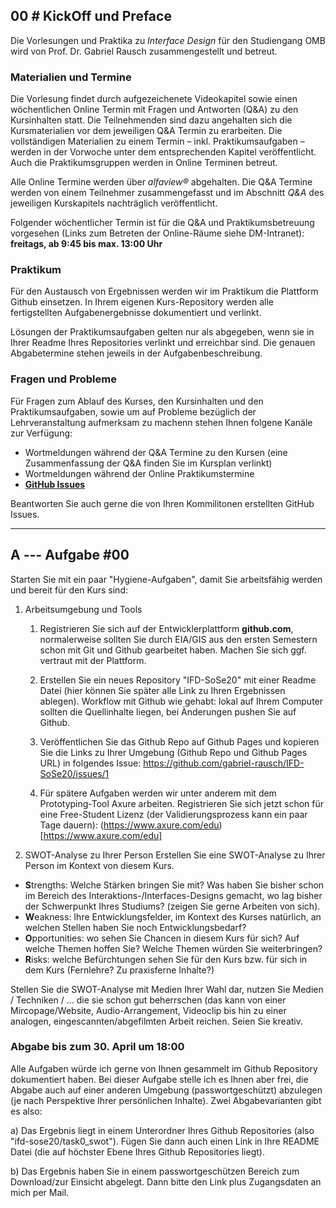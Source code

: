 ## **00 _#_** KickOff und Preface


Die Vorlesungen und Praktika zu *Interface Design* für den Studiengang OMB wird von Prof. Dr. Gabriel Rausch zusammengestellt und betreut.

### Materialien und Termine

Die Vorlesung findet durch aufgezeichenete Videokapitel sowie einen wöchentlichen Online Termin mit Fragen und Antworten (Q&A) zu den Kursinhalten statt. Die Teilnehmenden sind dazu angehalten sich die Kursmaterialien vor dem jeweiligen Q&A Termin zu erarbeiten. Die vollständigen Materialien zu einem Termin – inkl. Praktikumsaufgaben –  werden in der Vorwoche unter dem entsprechenden Kapitel veröffentlicht. Auch die Praktikumsgruppen werden in Online Terminen betreut.

Alle Online Termine werden über *alfaview&reg;* abgehalten. Die Q&A Termine werden von einem Teilnehmer zusammengefasst und im Abschnitt *Q&A* des jeweiligen Kurskapitels nachträglich veröffentlicht.

Folgender wöchentlicher Termin ist für die Q&A und Praktikumsbetreuung vorgesehen (Links zum Betreten der Online-Räume siehe DM-Intranet): **freitags, ab 9:45 bis max. 13:00 Uhr**


### Praktikum

Für den Austausch von Ergebnissen werden wir im Praktikum die Plattform Github einsetzen. In Ihrem eigenen Kurs-Repository werden alle fertigstellten Aufgabenergebnisse dokumentiert und verlinkt.

Lösungen der Praktikumsaufgaben gelten nur als abgegeben, wenn sie in Ihrer Readme Ihres Repositories verlinkt und erreichbar sind. Die genauen Abgabetermine stehen jeweils in der Aufgabenbeschreibung.


### Fragen und Probleme

Für Fragen zum Ablauf des Kurses, den Kursinhalten und den Praktikumsaufgaben, sowie um auf Probleme bezüglich der Lehrveranstaltung aufmerksam zu machenn stehen Ihnen folgene Kanäle zur Verfügung:
- Wortmeldungen während der Q&A Termine zu den Kursen (eine Zusammenfassung der Q&A finden Sie im Kursplan verlinkt)
- Wortmeldungen während der Online Praktikumstermine
- **[GitHub Issues](https://github.com/gabriel-rausch/IFD-SoSe20/issues)**

Beantworten Sie auch gerne die von Ihren Kommilitonen erstellten GitHub Issues.



---


## **A _---_** Aufgabe #00

Starten Sie mit ein paar "Hygiene-Aufgaben", damit Sie arbeitsfähig werden und bereit für den Kurs sind:

1. Arbeitsumgebung und Tools
    1. Registrieren Sie sich auf der Entwicklerplattform **github.com**, normalerweise sollten Sie durch EIA/GIS aus den ersten Semestern schon mit Git und Github gearbeitet haben. Machen Sie sich ggf. vertraut mit der Plattform.

    2. Erstellen Sie ein neues Repository "IFD-SoSe20" mit einer Readme Datei (hier können Sie später alle Link zu Ihren Ergebnissen ablegen). Workflow mit Github wie gehabt: lokal auf Ihrem Computer sollten die Quellinhalte liegen, bei Änderungen pushen Sie auf Github.

    3. Veröffentlichen Sie das Github Repo auf Github Pages und kopieren Sie die Links zu Ihrer Umgebung (Github Repo und Github Pages URL) in folgendes Issue: https://github.com/gabriel-rausch/IFD-SoSe20/issues/1

    4. Für spätere Aufgaben werden wir unter anderem mit dem Prototyping-Tool Axure arbeiten. Registrieren Sie sich jetzt schon für eine Free-Student Lizenz (der Validierungsprozess kann ein paar Tage dauern): (https://www.axure.com/edu)[https://www.axure.com/edu]


2. SWOT-Analyse zu Ihrer Person
Erstellen Sie eine SWOT-Analyse zu Ihrer Person im Kontext von diesem Kurs. 
- **S**trengths: Welche Stärken bringen Sie mit? Was haben Sie bisher schon im Bereich des Interaktions-/Interfaces-Designs gemacht, wo lag bisher der Schwerpunkt Ihres Studiums? (zeigen Sie gerne Arbeiten von sich).
- **W**eakness: Ihre Entwicklungsfelder, im Kontext des Kurses natürlich, an welchen Stellen haben Sie noch Entwicklungsbedarf?
- **O**pportunities: wo sehen Sie Chancen in diesem Kurs für sich? Auf welche Themen hoffen Sie? Welche Themen würden Sie weiterbringen?
- **R**isks: welche Befürchtungen sehen Sie für den Kurs bzw. für sich in dem Kurs (Fernlehre? Zu praxisferne Inhalte?)

Stellen Sie die SWOT-Analyse mit Medien Ihrer Wahl dar, nutzen Sie Medien / Techniken / ... die sie schon gut beherrschen (das kann von einer Mircopage/Website, Audio-Arrangement, Videoclip bis hin zu einer analogen, eingescannten/abgefilmten Arbeit reichen. Seien Sie kreativ.

### Abgabe bis zum 30. April um 18:00

Alle Aufgaben würde ich gerne von Ihnen gesammelt im Github Repository dokumentiert haben. Bei dieser Aufgabe stelle ich es Ihnen aber frei, die Abgabe auch auf einer anderen Umgebung (passwortgeschützt) abzulegen (je nach Perspektive Ihrer persönlichen Inhalte). Zwei Abgabevarianten gibt es also:

a) Das Ergebnis liegt in einem Unterordner Ihres Github Repositories (also "ifd-sose20/task0_swot"). Fügen Sie dann auch einen Link in Ihre README Datei (die auf höchster Ebene Ihres Github Repositories liegt).

b) Das Ergebnis haben Sie in einem passwortgeschützen Bereich zum Download/zur Einsicht abgelegt. Dann bitte den Link plus Zugangsdaten an mich per Mail.
